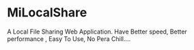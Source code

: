# MiLocalShare
A Local File Sharing Web Application. Have Better speed, Better performance , Easy To Use, No Pera Chill....
